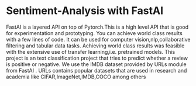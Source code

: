 # Sentiment-Analysis with FastAI



FastAI is a layered API on top of Pytorch.This is a high level API that is good for experimentation and prototyping. You can achieve world class results with a few lines of code. It can be used for computer vision,nlp,collaborative filtering and tabular data tasks. Achieving world class results was feasible with the extensive use of transfer learning,i.e. pretrained models. This project is an text classification project that tries to predict whether a review is positive or negative. We use the IMDB dataset provided by URLs module from FastAI . 
URLs  contains popular datasets that are used in research and academia like CIFAR,ImageNet,IMDB,COCO among others
